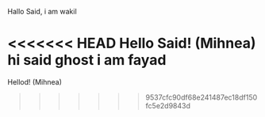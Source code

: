 Hallo Said, i am wakil

<<<<<<< HEAD
Hello Said! (Mihnea)
hi said
ghost
i am fayad
=======
Hellod! (Mihnea)
>>>>>>> 9537cfc90df68e241487ec18df150fc5e2d9843d
